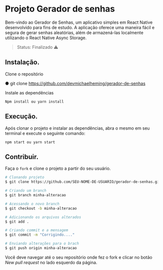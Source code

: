 # Projeto Gerador de senhas

Bem-vindo ao Gerador de Senhas, um aplicativo simples em React Native desenvolvido para fins de estudo. A aplicação oferece uma maneira fácil e segura de gerar senhas aleatórias, além de armazená-las localmente utilizando o React Native Async Storage.

> Status: Finalizado ⚠️

## Instalação.

Clone o repositório

● git clone https://github.com/devmichaelheming/gerador-de-senhas

Instale as dependências

    Npm install ou yarn install

## Execução.

Após clonar o projeto e instalar as dependências, abra o mesmo em seu terminal e execute o seguinte comando:

    npm start ou yarn start

## Contribuir.

Faça o `fork` e clone o projeto a partir do seu usuário.

```bash
# Clonando projeto
$ git clone https://github.com/SEU-NOME-DE-USUARIO/gerador-de-senhas.git

# Criando um branch
$ git branch minha-alteracao

# Acessando o novo branch
$ git checkout -b minha-alteracao

# Adicionando os arquivos alterados
$ git add .

# Criando commit e a mensagem
$ git commit -m "Corrigindo...."

# Enviando alterações para o brach
$ git push origin minha-alteracao
```

Você deve navegar até o seu repositório onde fez o fork e clicar no botão _New pull request_ no lado esquerdo da página.
